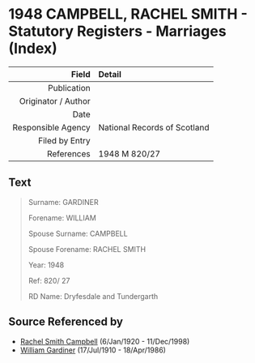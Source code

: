 ﻿---
layout: page
permalink: /sources/s29754288
---

# 1948 CAMPBELL, RACHEL SMITH - Statutory Registers - Marriages (Index)

Field | Detail
---:|:---
Publication | 
Originator / Author | 
Date | 
Responsible Agency | National Records of Scotland
Filed by Entry | 
References | 1948 M 820/27

## Text

> Surname: GARDINER
>
> Forename: WILLIAM
>
> Spouse Surname: CAMPBELL
>
> Spouse Forename: RACHEL SMITH
>
> Year: 1948
>
> Ref: 820/ 27
>
> RD Name: Dryfesdale and Tundergarth
>

## Source Referenced by

* [Rachel Smith Campbell](../people/@40394043@-rachel-smith-campbell-b1920-1-6-d1998-12-11.md) (6/Jan/1920 - 11/Dec/1998)
* [William Gardiner](../people/@29232511@-william-gardiner-b1910-7-17-d1986-4-18.md) (17/Jul/1910 - 18/Apr/1986)

